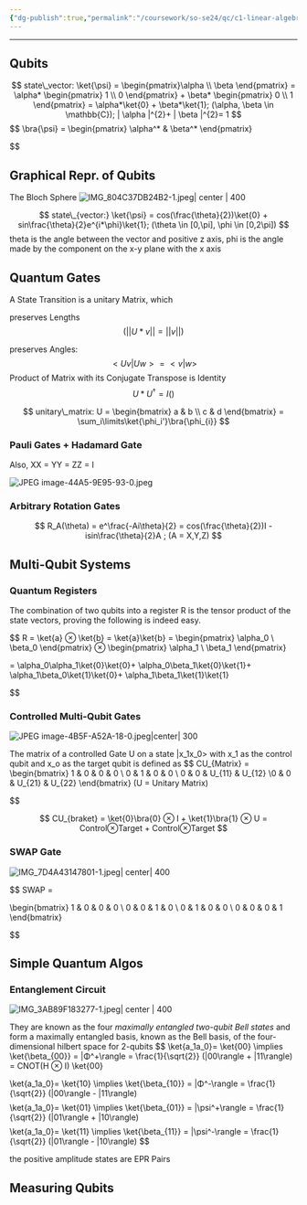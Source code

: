 ```yaml
---
{"dg-publish":true,"permalink":"/coursework/so-se24/qc/c1-linear-algebra-of-qubits/","noteIcon":""}
---
```


---
## Qubits
$$ state\_vector:  \ket{\psi} = \begin{pmatrix}\alpha \\ \beta \end{pmatrix} = \alpha* \begin{pmatrix} 1 \\ 0 \end{pmatrix} + \beta* \begin{pmatrix} 0 \\ 1 \end{pmatrix}
= \alpha*\ket{0} + \beta*\ket{1}; (\alpha, \beta \in \mathbb{C}); | \alpha |^{2}+ | \beta |^{2}= 1
$$
$$ \bra{\psi} = 
\begin{pmatrix} \alpha^* & \beta^* \end{pmatrix}

$$
## Graphical Repr. of Qubits

The Bloch Sphere
![IMG_804C37DB24B2-1.jpeg| center | 400](/img/user/Attachments/IMG_804C37DB24B2-1.jpeg)


$$ state\_{vector:} \ket{\psi} = cos(\frac{\theta}{2})\ket{0} + sin\frac{\theta}{2}e^{i*\phi}\ket{1};  (\theta \in [0,\pi], \phi \in [0,2\pi]) $$
	theta is the angle between the vector and positive z axis,
	phi is the angle made by the component on the x-y plane with the x axis


## Quantum Gates

A State Transition is a unitary Matrix, which 

preserves Lengths
$$ (||U * v|| = ||v||) $$

preserves Angles:
$$<Uv | Uw> = <v | w>$$
Product of Matrix with its Conjugate Transpose is Identity
$$
U * U^{†} = I () 
$$

$$ unitary\_matrix: U = \begin{bmatrix}
a & b \\
c & d
\end{bmatrix} 
= \sum_i\limits\ket{\phi_i'}\bra{\phi_{i}}
  $$

### Pauli Gates + Hadamard Gate


Also, XX = YY = ZZ = I 

![JPEG image-44A5-9E95-93-0.jpeg](/img/user/Attachments/JPEG%20image-44A5-9E95-93-0.jpeg)





### Arbitrary Rotation Gates

$$ R_A(\theta)
= e^\frac{-Ai\theta}{2}
= cos(\frac{\theta}{2})I - isin\frac{\theta}{2}A 
; (A = X,Y,Z)
$$





## Multi-Qubit Systems

### Quantum Registers

The combination of two qubits into a register R is the tensor product of the state vectors, proving the following is indeed easy. 

$$ R = \ket{a} ⊗ \ket{b} = \ket{a}\ket{b}
= \begin{pmatrix}
\alpha_0 \\
\beta_0
\end{pmatrix}
⊗
 \begin{pmatrix}
\alpha_1 \\
\beta_1
\end{pmatrix}

= 
\alpha_0\alpha_1\ket{0}\ket{0}+
\alpha_0\beta_1\ket{0}\ket{1}+
\alpha_1\beta_0\ket{1}\ket{0}+
\alpha_1\beta_1\ket{1}\ket{1}

$$

### Controlled Multi-Qubit Gates

![JPEG image-4B5F-A52A-18-0.jpeg|center| 300](/img/user/Attachments/JPEG%20image-4B5F-A52A-18-0.jpeg)

The matrix of a controlled Gate U on a state |x_1x_0> with x_1  as the control qubit and x_o as the target qubit is defined as 
$$ CU_{Matrix}
= \begin{bmatrix}
1 & 0 & 0 & 0 \\
0 & 1 & 0 & 0 \\  0 & 0 & U_{11} & U_{12} \\0 & 0 & U_{21} & U_{22}
\end{bmatrix} (U = Unitary Matrix)

$$

$$ CU_{braket} = \ket{0}\bra{0} ⊗ I + \ket{1}\bra{1} ⊗ U = Control⊗Target + Control⊗Target  $$


### SWAP Gate

![IMG_7D4A43147801-1.jpeg| center| 400](/img/user/Attachments/IMG_7D4A43147801-1.jpeg)


$$ SWAP = 

\begin{bmatrix}
1 & 0 & 0 & 0 \\
0 & 0 & 1 & 0 \\  0 & 1 & 0 & 0 \\ 0 & 0 & 0 & 1
\end{bmatrix}


$$


## Simple Quantum Algos

### Entanglement Circuit

![IMG_3AB89F183277-1.jpeg| center | 400](/img/user/Attachments/IMG_3AB89F183277-1.jpeg)

They are known as the four _maximally entangled two-qubit Bell states_ and form a maximally entangled basis, known as the Bell basis, of the four-dimensional hilbert space for 2-qubits
$$ 
\ket{a_1a_0}= \ket{00} \implies \ket{\beta_{00}} 
= |Φ^+\rangle = \frac{1}{\sqrt{2}} (|00\rangle + |11\rangle) 
= CNOT(H ⊗ I) \ket{00}

$$
$$
\ket{a_1a_0}= \ket{10} \implies \ket{\beta_{10}} 
= |Φ^-\rangle = \frac{1}{\sqrt{2}} (|00\rangle - |11\rangle) 
$$
$$\ket{a_1a_0}= \ket{01} \implies \ket{\beta_{01}} 
= |\psi^+\rangle = \frac{1}{\sqrt{2}} (|01\rangle + |10\rangle) 
$$
$$
\ket{a_1a_0}= \ket{11} \implies \ket{\beta_{11}} 
= |\psi^-\rangle = \frac{1}{\sqrt{2}} (|01\rangle - |10\rangle) 
$$

the positive amplitude states are EPR Pairs

## Measuring Qubits

